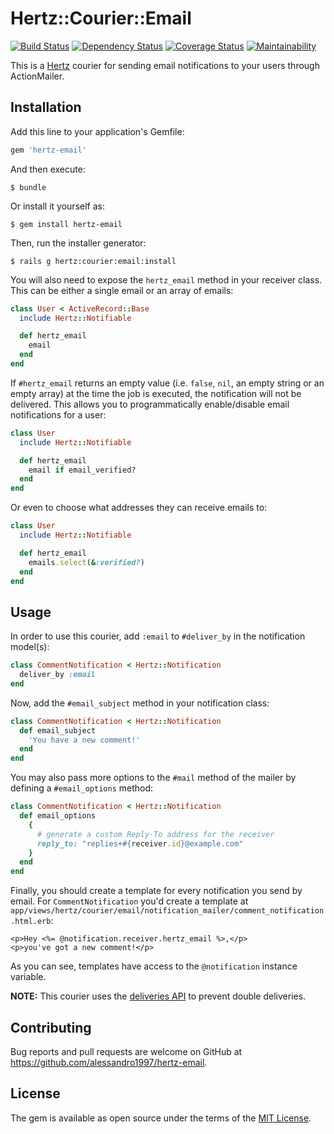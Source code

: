 # Hertz::Courier::Email

[![Build Status](https://travis-ci.org/aldesantis/hertz-email.svg?branch=master)](https://travis-ci.org/aldesantis/hertz-email)
[![Dependency Status](https://gemnasium.com/badges/github.com/aldesantis/hertz-email.svg)](https://gemnasium.com/github.com/aldesantis/hertz-email)
[![Coverage Status](https://coveralls.io/repos/github/aldesantis/hertz-email/badge.svg?branch=master)](https://coveralls.io/github/aldesantis/hertz-email?branch=master)
[![Maintainability](https://api.codeclimate.com/v1/badges/c71c1821b56b288ea71a/maintainability)](https://codeclimate.com/github/aldesantis/hertz-email/maintainability)

This is a [Hertz](https://github.com/alessandro1997/hertz) courier for sending email notifications to your users through
ActionMailer.

## Installation

Add this line to your application's Gemfile:

```ruby
gem 'hertz-email'
```

And then execute:

```console
$ bundle
```

Or install it yourself as:

```console
$ gem install hertz-email
```

Then, run the installer generator:

```console
$ rails g hertz:courier:email:install
```

You will also need to expose the `hertz_email` method in your receiver class. This can be either a single email or an 
array of emails:

```ruby
class User < ActiveRecord::Base
  include Hertz::Notifiable

  def hertz_email
    email
  end
end
```

If `#hertz_email` returns an empty value (i.e. `false`, `nil`, an empty string or an empty array) at the time the job is 
executed, the notification will not be delivered. This allows you to programmatically enable/disable email notifications 
for a user:

```ruby
class User
  include Hertz::Notifiable

  def hertz_email
    email if email_verified?
  end
end
```

Or even to choose what addresses they can receive emails to:

```ruby
class User
  include Hertz::Notifiable

  def hertz_email
    emails.select(&:verified?)
  end
end
```

## Usage

In order to use this courier, add `:email` to `#deliver_by` in the notification model(s):

```ruby
class CommentNotification < Hertz::Notification
  deliver_by :email
end
```

Now, add the `#email_subject` method in your notification class:

```ruby
class CommentNotification < Hertz::Notification
  def email_subject
    'You have a new comment!'
  end
end
```

You may also pass more options to the `#mail` method of the mailer by defining a `#email_options` method:

```ruby
class CommentNotification < Hertz::Notification
  def email_options
    {
      # generate a custom Reply-To address for the receiver
      reply_to: "replies+#{receiver.id}@example.com" 
    }
  end
end
```

Finally, you should create a template for every notification you send by email. For `CommentNotification` you'd create a
template at `app/views/hertz/courier/email/notification_mailer/comment_notification.html.erb`:

```erb
<p>Hey <%= @notification.receiver.hertz_email %>,</p>
<p>you've got a new comment!</p>
```

As you can see, templates have access to the `@notification` instance variable.

**NOTE:** This courier uses the [deliveries API](https://github.com/alessandro1997/hertz#tracking-delivery-status)
to prevent double deliveries.

## Contributing

Bug reports and pull requests are welcome on GitHub at https://github.com/alessandro1997/hertz-email.

## License

The gem is available as open source under the terms of the [MIT License](http://opensource.org/licenses/MIT).
